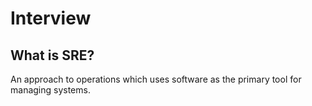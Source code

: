 # Interview

## What is SRE?

An approach to operations which uses software as the primary tool for managing systems.
